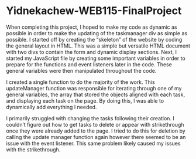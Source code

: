 # Yidnekachew-WEB115-FinalProject

When completing this project, I hoped to make my code as dynamic as possible in order to make the updating of the taskmanager div as simple as possible. I started off by creating the “skeleton” of the website by coding the general layout in HTML. This was a simple but versatile HTML document with two divs to contain the form and dynamic display sections. Next, I started my JavaScript file by creating some important variables in order to prepare for the functions and event listeners later in the code. These general variables were then manipulated throughout the code.

I created a single function to do the majority of the work. This updateManager function was responsible for iterating through one of my general variables, the array that stored the objects aligned with each task, and displaying each task on the page. By doing this, I was able to dynamically add everything I needed. 

I primarily struggled with changing the tasks following their creation. I couldn’t figure out how to get tasks to delete or appear with strikethrough once they were already added to the page. I tried to do this for deletion by calling the update manager function again however there seemed to be an issue with the event listener. This same problem likely caused my issues with the strikethrough.